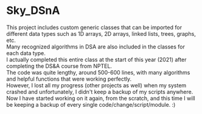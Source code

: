 # Sky_DSnA
This project includes custom generic classes that can be imported for different data types such as 1D arrays, 2D arrays, linked lists, trees, graphs, etc.  
Many recognized algorithms in DSA are also included in the classes for each data type.  
I actually completed this entire class at the start of this year (2021) after completing the DS&A course from NPTEL.  
The code was quite lengthy, around 500-600 lines, with many algorithms and helpful functions that were working perfectly.   
However, I lost all my progress (other projects as well) when my system crashed and unfortunately, I didn't keep a backup of my scripts anywhere.  
Now I have started working on it again, from the scratch, and this time I will be keeping a backup of every single code/change/script/module. :)  
